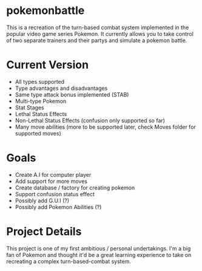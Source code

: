 # pokemonbattle

  This is a recreation of the turn-based combat system implemented in the 
  popular video game series Pokemon. It currently allows you to take control
  of two separate trainers and their partys and simulate a pokemon battle.

# Current Version 

  - All types supported
  - Type advantages and disadvantages
  - Same type attack bonus implemented (STAB)
  - Multi-type Pokemon 
  - Stat Stages 
  - Lethal Status Effects 
  - Non-Lethal Status Effects (confusion only supported so far)
  - Many move abilities (more to be supported later, check Moves folder for supported moves)

# Goals

  - Create A.I for computer player 
  - Add support for more moves 
  - Create database / factory for creating pokemon
  - Support confusion status effect 
  - Possibly add G.U.I (?)
  - Possibly add Pokemon Abilities (?) 
  
# Project Details
  
  This project is one of my first ambitious / personal undertakings. I'm a big
  fan of Pokemon and thought it'd be a great learning experience to take on 
  recreating a complex turn-based-combat system. 
 
